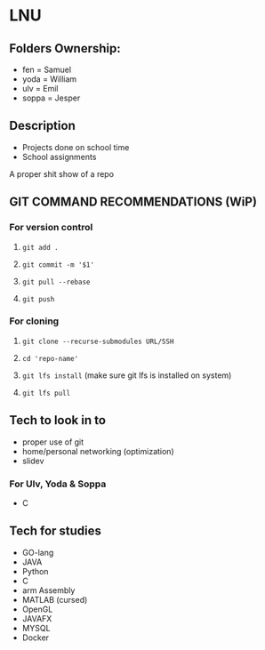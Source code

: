 # LNU

## Folders Ownership:

- fen = Samuel
- yoda = William
- ulv = Emil
- soppa = Jesper

## Description

- Projects done on school time
- School assignments

A proper shit show of a repo

## GIT COMMAND RECOMMENDATIONS (WiP)

### For version control

1. `git add .`

2. `git commit -m '$1'`

3. `git pull --rebase`

4. `git push`

### For cloning

1. `git clone --recurse-submodules URL/SSH`

2. `cd 'repo-name'`

3. `git lfs install` (make sure git lfs is installed on system)

4. `git lfs pull` 

## Tech to look in to

- proper use of git
- home/personal networking (optimization)
- slidev

### For Ulv, Yoda & Soppa

- C

## Tech for studies

- GO-lang
- JAVA
- Python
- C
- arm Assembly
- MATLAB (cursed)
- OpenGL
- JAVAFX
- MYSQL
- Docker

